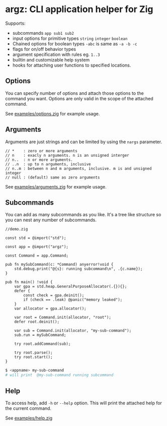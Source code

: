 # argz: CLI application helper for Zig

Supports:

- subcommands `app sub1 sub2`
- input options for primitive types `string` `integer` `boolean`
- Chained options for boolean types `-abc` is same as `-a -b -c`
- flags for on/off behavior types
- argument specification with rules eg. `1..3`
- builtin and customizable help system
- hooks for attaching user functions to specified locations.


## Options

You can specify number of options and attach those options to the command you want. Options are only valid
in the scope of the attached command.

See [examples/options.zig](./examples/options.zig) for example usage.

## Arguments

Arguments are just strings and can be limited by using the `nargs` parameter.
```zig
// *    : zero or more arguments
// n    : exacly n arguments. n is an unsigned interger
// n..  : n or more arguments.
// ..n  : up to n arguments, inclusive
// n..m : between n and m arguments, inclusive. m is and unsigned integer
// null : (default) same as zero arguments
```
See [examples/arguments.zig](./examples/options.zig) for example usage.


## Subcommands

You can add as many subcommands as you like. It's a tree like structure so you can nest any number of subcommands.

```zig
//demo.zig

const std = @import("std");

const app = @import("argz");

const Command = app.Command;

pub fn mySubCommand(c: *Command) anyerror!void {
    std.debug.print("@{s}: running subcommand\n", .{c.name});
}

pub fn main() !void {
    var gpa = std.heap.GeneralPurposeAllocator(.{}){};
    defer {
        const check = gpa.deinit();
        if (check == .leak) @panic("memory leaked");
    }
    var allocator = gpa.allocator();

    var root = Command.init(allocator, "root");
    defer root.deinit();

    var sub = Command.init(allocator, "my-sub-command");
    sub.run = mySubCommand;

    try root.addCommand(sub);

    try root.parse();
    try root.start();
}
```

```sh
$ <appname> my-sub-command
# will print  @my-sub-command running subcommand
```


## Help

To access help, add `-h` or `--help` option. This will print the attached help for the current command.

See [examples/help.zig](./examples/help.zig)

